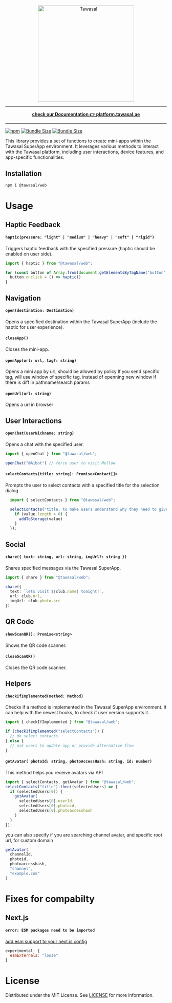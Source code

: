 #
<div align="center">
  <a href="https://tawasal.ae/">
    <img src="https://tawasal.ae/tawasal_logo_full.png" width="300" height="auto" alt="Tawasal"/>
  </a>
</div>

<hr />

<p align="center">
<a href="https://platform.tawasal.ae"><b>check our Documentation 👉 platform.tawasal.ae</b></a><br />
</p>

<hr />

[![npm](https://img.shields.io/npm/v/@tawasal/web)](https://www.npmjs.com/package/@tawasal/web)
[![Bundle Size](https://img.shields.io/bundlephobia/min/@tawasal/web)](https://bundlephobia.com/result?p=@tawasal/web)
[![Bundle Size](https://img.shields.io/bundlephobia/minzip/@tawasal/web)](https://bundlephobia.com/result?p=@tawasal/web)

This library provides a set of functions to create mini-apps within the Tawasal SuperApp environment. It leverages various methods to interact with the Tawasal platform, including user interactions, device features, and app-specific functionalities.

## Installation

```bash
npm i @tawasal/web
```

# Usage

## Haptic Feedback

#### `haptic(pressure: "light" | "medium" | "heavy" | "soft" | "rigid")`

Triggers haptic feedback with the specified pressure (haptic should be enabled on user side).

```ts
import { haptic } from "@tawasal/web";

for (const button of Array.from(document.getElementsByTagName("button"))) {
  button.onclick = () => haptic()
}
```
###
## Navigation

#### `open(destination: Destination)`

Opens a specified destination within the Tawasal SuperApp (include the haptic for user experience).

#### `closeApp()`

Closes the mini-app.

#### `openApp(url: url, tag?: string)`

Opens a mini app by url, should be allowed by policy
If you send specific tag, will use window of specific tag, instead of openning new window if there is diff in pathname/search params

#### `openUrl(url: string)`

Opens a url in browser

###
## User Interactions

#### `openChat(userNickname: string)`

Opens a chat with the specified user.

```typescript
import { openChat } from "@tawasal/web";

openChat("@Aibot") // force user to visit Mellow
```

#### `selectContacts(title: string): Promise<Contact[]>`

Prompts the user to select contacts with a specified title for the selection dialog.

```ts
  import { selectContacts } from "@tawasal/web";

  selectContacts("title, to make users understand why they need to give contacts").then((value) => {
    if (value.length > 0) {
      addToStorage(value)
    }
  });
```

## Social

#### `share({ text: string, url: string, imgUrl?: string })`

Shares specified messages via the Tawasal SuperApp.

```typescript
import { share } from "@tawasal/web";

share({
  text: `lets visit ${club.name} tonight!`, 
  url: club.url, 
  imgUrl: club.photo.src
})
```

###
## QR Code

#### `showScanQR(): Promise<string>`

Shows the QR code scanner.

#### `closeScanQR()`

Closes the QR code scanner.

###
## Helpers

#### `checkIfImplemented(method: Method)`

Checks if a method is implemented in the Tawasal SuperApp environment. It can help with the newest hooks, to check if user version supports it.

```typescript
import { checkIfImplemented } from "@tawasal/web";

if (checkIfImplemented("selectContacts")) {
  // do select contacts
} else {
  // ask users to update app or provide alternative flow
}
```

#### `getAvatar( photoId: string, photoAccessHash: string, id: number)`
This method helps you receive avatars via API

```typescript
import { selectContacts, getAvatar } from "@tawasal/web";
selectContacts("title").then((selectedUsers) => {
  if (selectedUsers[0]) {
    getAvatar(
      selectedUsers[0].userId,
      selectedUsers[0].photoid, 
      selectedUsers[0].photoaccesshash
    )
  }
});
```
you can also specify if you are searching channel avatar, and specific root url, for custom domain
```ts
getAvatar(
  channelId,
  photoid, 
  photoaccesshash, 
  "channel",
  "example.com"
)
```

# Fixes for compabilty

## Next.js
#### ```error: ESM packages need to be imported```

[add esm support to your next.js config](https://nextjs.org/docs/messages/import-esm-externals)  
```js
experimental: {
  esmExternals: "loose" 
}
```

# License

Distributed under the MIT License. See [LICENSE](LICENSE) for more information.
